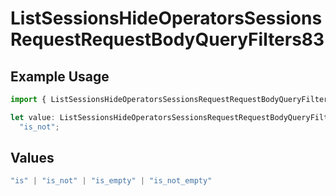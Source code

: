 # ListSessionsHideOperatorsSessionsRequestRequestBodyQueryFilters83

## Example Usage

```typescript
import { ListSessionsHideOperatorsSessionsRequestRequestBodyQueryFilters83 } from "@orq-ai/node/models/operations";

let value: ListSessionsHideOperatorsSessionsRequestRequestBodyQueryFilters83 =
  "is_not";
```

## Values

```typescript
"is" | "is_not" | "is_empty" | "is_not_empty"
```